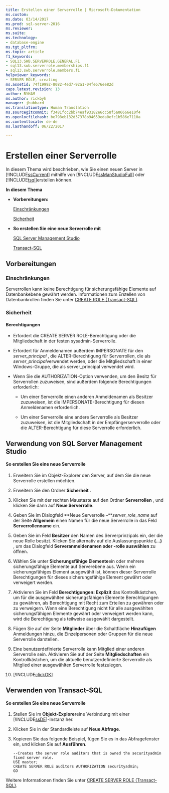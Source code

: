 ```yaml
---
title: Erstellen einer Serverrolle | Microsoft-Dokumentation
ms.custom: 
ms.date: 03/14/2017
ms.prod: sql-server-2016
ms.reviewer: 
ms.suite: 
ms.technology:
- database-engine
ms.tgt_pltfrm: 
ms.topic: article
f1_keywords:
- SQL13.SWB.SERVERROLE.GENERAL.F1
- sql13.swb.serverrole.memberships.f1
- sql13.swb.serverrole.members.f1
helpviewer_keywords:
- SERVER ROLE, creating
ms.assetid: 74f19992-8082-4ed7-92a1-04fe676ee82d
caps.latest.revision: 13
author: BYHAM
ms.author: rickbyh
manager: jhubbard
ms.translationtype: Human Translation
ms.sourcegitcommit: f3481fcc2bb74eaf93182e6cc58f5a06666e10f4
ms.openlocfilehash: be798eb132d37378b94659eda0efc1b586e7110a
ms.contentlocale: de-de
ms.lasthandoff: 06/22/2017

---
```

# <a name="create-a-server-role"></a>Erstellen einer Serverrolle
  In diesem Thema wird beschrieben, wie Sie einen neuen Server in [!INCLUDE[ssCurrent](../../../includes/sscurrent-md.md)] mithilfe von [!INCLUDE[ssManStudioFull](../../../includes/ssmanstudiofull-md.md)] oder [!INCLUDE[tsql](../../../includes/tsql-md.md)]erstellen können.  
  
 **In diesem Thema**  
  
-   **Vorbereitungen:**  
  
     [Einschränkungen](#Restrictions)  
  
     [Sicherheit](#Security)  
  
-   **So erstellen Sie eine neue Serverrolle mit**  
  
     [SQL Server Management Studio](#SSMSProcedure)  
  
     [Transact-SQL](#TsqlProcedure)  
  
##  <a name="BeforeYouBegin"></a> Vorbereitungen  
  
###  <a name="Restrictions"></a> Einschränkungen  
 Serverrollen kann keine Berechtigung für sicherungsfähige Elemente auf Datenbankebene gewährt werden. Informationen zum Erstellen von Datenbankrollen finden Sie unter [CREATE ROLE &#40;Transact-SQL&#41;](../../../t-sql/statements/create-role-transact-sql.md).  
  
###  <a name="Security"></a> Sicherheit  
  
####  <a name="Permissions"></a> Berechtigungen  
  
-   Erfordert die CREATE SERVER ROLE-Berechtigung oder die Mitgliedschaft in der festen sysadmin-Serverrolle.  
  
-   Erfordert für Anmeldenamen außerdem IMPERSONATE für den *server_principal* , die ALTER-Berechtigung für Serverrollen, die als *server_principal*verwendet werden, oder die Mitgliedschaft in einer Windows-Gruppe, die als server_principal verwendet wird.  
  
-   Wenn Sie die AUTHORIZATION-Option verwenden, um den Besitz für Serverrollen zuzuweisen, sind außerdem folgende Berechtigungen erforderlich:  
  
    -   Um einer Serverrolle einen anderen Anmeldenamen als Besitzer zuzuweisen, ist die IMPERSONATE-Berechtigung für diesen Anmeldenamen erforderlich.  
  
    -   Um einer Serverrolle eine andere Serverrolle als Besitzer zuzuweisen, ist die Mitgliedschaft in der Empfängerserverrolle oder die ALTER-Berechtigung für diese Serverrolle erforderlich.  
  
##  <a name="SSMSProcedure"></a> Verwendung von SQL Server Management Studio  
  
#### <a name="to-create-a-new-server-role"></a>So erstellen Sie eine neue Serverrolle  
  
1.  Erweitern Sie im Objekt-Explorer den Server, auf dem Sie die neue Serverrolle erstellen möchten.  
  
2.  Erweitern Sie den Ordner **Sicherheit** .  
  
3.  Klicken Sie mit der rechten Maustaste auf den Ordner **Serverrollen** , und klicken Sie dann auf **Neue Serverrolle**.  
  
4.  Geben Sie im Dialogfeld **Neue Serverrolle –***server_role_name* auf der Seite **Allgemein** einen Namen für die neue Serverrolle in das Feld **Serverrollenname** ein.  
  
5.  Geben Sie im Feld **Besitzer** den Namen des Serverprinzipals ein, der die neue Rolle besitzt. Klicken Sie alternativ auf die Auslassungspunkte **(…)** , um das Dialogfeld **Serveranmeldenamen oder -rolle auswählen** zu öffnen.  
  
6.  Wählen Sie unter **Sicherungsfähige Elemente**ein oder mehrere sicherungsfähige Elemente auf Serverebene aus. Wenn ein sicherungsfähiges Element ausgewählt ist, können dieser Serverrolle Berechtigungen für dieses sicherungsfähige Element gewährt oder verweigert werden.  
  
7.  Aktivieren Sie im Feld **Berechtigungen: Explizit** das Kontrollkästchen, um für die ausgewählten sicherungsfähigen Elemente Berechtigungen zu gewähren, als Berechtigung mit Recht zum Erteilen zu gewähren oder zu verweigern. Wenn eine Berechtigung nicht für alle ausgewählten sicherungsfähigen Elemente gewährt oder verweigert werden kann, wird die Berechtigung als teilweise ausgewählt dargestellt.  
  
8.  Fügen Sie auf der Seite **Mitglieder** über die Schaltfläche **Hinzufügen** Anmeldungen hinzu, die Einzelpersonen oder Gruppen für die neue Serverrolle darstellen.  
  
9. Eine benutzerdefinierte Serverrolle kann Mitglied einer anderen Serverrolle sein. Aktivieren Sie auf der Seite **Mitgliedschaften** ein Kontrollkästchen, um die aktuelle benutzerdefinierte Serverrolle als Mitglied einer ausgewählten Serverrolle festzulegen.  
  
10. [!INCLUDE[clickOK](../../../includes/clickok-md.md)]  
  
##  <a name="TsqlProcedure"></a> Verwenden von Transact-SQL  
  
#### <a name="to-create-a-new-server-role"></a>So erstellen Sie eine neue Serverrolle  
  
1.  Stellen Sie im **Objekt-Explorer**eine Verbindung mit einer [!INCLUDE[ssDE](../../../includes/ssde-md.md)]-Instanz her.  
  
2.  Klicken Sie in der Standardleiste auf **Neue Abfrage**.  
  
3.  Kopieren Sie das folgende Beispiel, fügen Sie es in das Abfragefenster ein, und klicken Sie auf **Ausführen**.  
  
    ```  
    --Creates the server role auditors that is owned the securityadmin fixed server role.  
    USE master;  
    CREATE SERVER ROLE auditors AUTHORIZATION securityadmin;  
    GO  
    ```  
  
 Weitere Informationen finden Sie unter [CREATE SERVER ROLE &#40;Transact-SQL&#41;](../../../t-sql/statements/create-server-role-transact-sql.md).  
  
  
